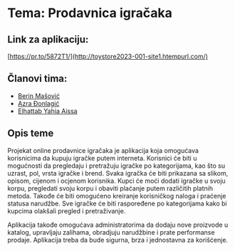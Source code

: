 # Tema: Prodavnica igračaka

## Link za aplikaciju: 
[https://pr.to/5872T1/](http://toystore2023-001-site1.htempurl.com/)
 
## Članovi tima:
- [Berin Mašović](https://www.github.com/bmasovic1)
- [Azra Đonlagić](https://www.github.com/Azra1802)
- [Elhattab Yahia Aissa](https://github.com/hapiiiii)

## Opis teme
Projekat online prodavnice igračaka je aplikacija koja omogućava korisnicima da kupuju igračke putem interneta. Korisnici će biti u mogućnosti da pregledaju i pretražuju igračke po kategorijama, kao što su uzrast, pol, vrsta igračke i brend. Svaka igračka će biti prikazana sa slikom, opisom, cijenom i ocjenom korisnika. Kupci će moći dodati igračke u svoju korpu, pregledati svoju korpu i obaviti plaćanje putem različitih platnih metoda. Takođe će biti omogućeno kreiranje korisničkog naloga i praćenje statusa narudžbe. Sve igračke će biti raspoređene po kategorijama kako bi kupcima olakšali pregled i pretraživanje.

Aplikacija takođe omogućava administratorima da dodaju nove proizvode u katalog, upravljaju zalihama, obradjuju narudžbine i prate performanse prodaje. Aplikacija treba da bude sigurna, brza i jednostavna za korišćenje.
 


